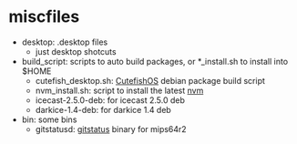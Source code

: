# miscfiles

+ desktop: .desktop files
  + just desktop shotcuts
+ build\_script: scripts to auto build packages, or \*\_install.sh to install into $HOME
  + cutefish\_desktop.sh: [CutefishOS](https://github.com/cutefishos) debian package build script
  + nvm\_install.sh: script to install the latest [nvm](https://github.com/nvm-sh/nvm)
  + icecast-2.5.0-deb: for icecast 2.5.0 deb
  + darkice-1.4-deb: for darkice 1.4 deb
+ bin: some bins
  + gitstatusd: [gitstatus](https://github.com/romkatv/gitstatus) binary for mips64r2
